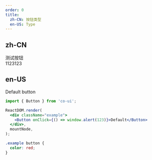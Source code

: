 ```yaml
---
order: 0
title:
  zh-CN: 按钮类型
  en-US: Type
---
```


## zh-CN

测试按钮   
1123123

## en-US

Default button   

```jsx
import { Button } from 'co-ui';

ReactDOM.render(
  <div className="example">
    <Button onClick={() => window.alert(123)}>Default</Button>
  </div>,
  mountNode,
);
```

```css
.example button {
  color: red;
}
```

<style>
 .test button + button {
    margin-left: 20px;
 }
</style>
